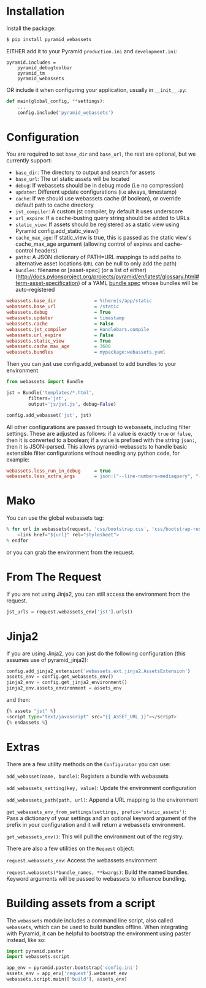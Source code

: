 Installation
===================

Install the package:

``` bash
$ pip install pyramid_webassets
```

EITHER add it to your Pyramid `production.ini` and `development.ini`:

```
pyramid.includes =
    pyramid_debugtoolbar
    pyramid_tm
    pyramid_webassets
```

OR include it when configuring your application, usually in `__init__.py`:

``` python
def main(global_config, **settings):
    ...
    config.include('pyramid_webassets')
```

Configuration
====================
You are required to set ``base_dir`` and ``base_url``, the rest are optional,
but we currently support:

 * ``base_dir``: The directory to output and search for assets
 * ``base_url``: The url static assets will be located
 * ``debug``: If webassets should be in debug mode (i.e no compression)
 * ``updater``: Different update configurations (i.e always, timestamp)
 * ``cache``: If we should use webassets cache (if boolean), or override default path to cache directory
 * ``jst_compiler``: A custom jst compiler, by default it uses underscore
 * ``url_expire``: If a cache-busting query string should be added to URLs
 * ``static_view``: If assets should be registered as a static view using Pyramid config.add_static_view()
 * ``cache_max_age``: If static_view is true, this is passed as the static view's cache_max_age argument (allowing control of expires and cache-control headers)
 * ``paths``: A JSON dictionary of PATH=URL mappings to add paths to alternative asset locations (`URL` can be null to only add the path)
 * ``bundles``: filename or [asset-spec] (or a list of either) (http://docs.pylonsproject.org/projects/pyramid/en/latest/glossary.html#term-asset-specification) of a YAML [bundle spec](http://webassets.readthedocs.org/en/latest/loaders.html?highlight=loader#webassets.loaders.YAMLLoader) whose bundles will be auto-registered

``` ini
webassets.base_dir              = %(here)s/app/static
webassets.base_url              = /static
webassets.debug                 = True
webassets.updater               = timestamp
webassets.cache                 = False
webassets.jst_compiler          = Handlebars.compile
webassets.url_expire            = False
webassets.static_view           = True
webassets.cache_max_age         = 3600
webassets.bundles               = mypackage:webassets.yaml
```

Then you can just use config.add_webasset to add bundles to your environment

``` python
from webassets import Bundle

jst = Bundle('templates/*.html',
        filters='jst',
        output='js/jst.js', debug=False)

config.add_webasset('jst', jst)
```

All other configurations are passed through to webassets, including
filter settings. These are adjusted as follows: if a value is exactly
``true`` or ``false``, then it is converted to a boolean; if a value
is prefixed with the string ``json:``, then it is JSON-parsed. This
allows pyramid-webassets to handle basic extensible filter
configurations without needing any python code, for example:

``` ini
webassets.less_run_in_debug     = true
webassets.less_extra_args       = json:["--line-numbers=mediaquery", "-O2"]
```


Mako
====================
You can use the global webassets tag:
``` python
% for url in webassets(request, 'css/bootstrap.css', 'css/bootstrap-responsive.css', output='css/generated.css', filters='cssmin'):
    <link href="${url}" rel="stylesheet">
% endfor
```

or you can grab the environment from the request.

From The Request
====================
If you are not using Jinja2, you can still access the environment from the request.

```python
jst_urls = request.webassets_env['jst'].urls()
```


Jinja2
====================
If you are using Jinja2, you can just do the following configuration (this assumes use of pyramid_jinja2):

``` python
config.add_jinja2_extension('webassets.ext.jinja2.AssetsExtension')
assets_env = config.get_webassets_env()
jinja2_env = config.get_jinja2_environment()
jinja2_env.assets_environment = assets_env
```
and then:

``` python
{% assets "jst" %}
<script type="text/javascript" src="{{ ASSET_URL }}"></script>
{% endassets %}
```

Extras
====================
There are a few utility methods on the `Configurator` you can use:

``add_webasset(name, bundle)``: Registers a bundle with webassets

``add_webassets_setting(key, value)``: Update the environment configuration

``add_webassets_path(path, url)``: Append a URL mapping to the environment

``get_webassets_env_from_settings(settings, prefix='static_assets')``: Pass a
dictionary of your settings and an optional keyword argument of the prefix in
your configuration and it will return a webassets environment.

``get_webassets_env()``: This will pull the environment out of the registry.

There are also a few utilities on the `Request` object:

``request.webassets_env``: Access the webassets environment

``request.webassets(*bundle_names, **kwargs)``: Build the named bundles.
Keyword arguments will be passed to webassets to influence bundling.

Building assets from a script
=======================================
The `webassets` module includes a command line script, also called `webassets`,
which can be used to build bundles offline. When integrating with Pyramid, it
can be helpful to bootstrap the environment using paster instead, like so:

``` python
import pyramid.paster
import webassets.script

app_env = pyramid.paster.bootstrap('config.ini')
assets_env = app_env['request'].webasset_env
webassets.script.main(['build'], assets_env)
```
